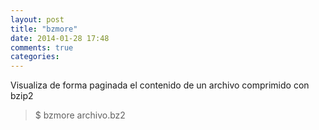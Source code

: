 ```yaml
---
layout: post
title: "bzmore"
date: 2014-01-28 17:48
comments: true
categories: 
---
```

Visualiza de forma paginada el contenido de un archivo comprimido con bzip2

>$ bzmore archivo.bz2

